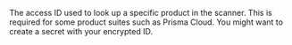 The access ID used to look up a specific product in the  scanner. This is required for some product suites such as Prisma Cloud. You might want to create a secret with your encrypted ID.

